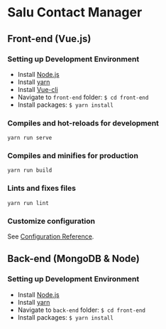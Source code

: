 # Salu Contact Manager

## Front-end (Vue.js)

### Setting up Development Environment

 * Install [Node.js](https://nodejs.org/en/download/)
 * Install [yarn](https://yarnpkg.com/lang/en/docs/install/)
 * Install [Vue-cli](https://cli.vuejs.org/)
 * Navigate to `front-end` folder: `$ cd front-end`
 * Install packages: `$ yarn install`

### Compiles and hot-reloads for development
```
yarn run serve
```

### Compiles and minifies for production
```
yarn run build
```

### Lints and fixes files
```
yarn run lint
```

### Customize configuration
See [Configuration Reference](https://cli.vuejs.org/config/).

## Back-end (MongoDB & Node)

### Setting up Development Environment

 * Install [Node.js](https://nodejs.org/en/download/)
 * Install [yarn](https://yarnpkg.com/lang/en/docs/install/)
 * Navigate to `back-end` folder: `$ cd front-end`
 * Install packages: `$ yarn install`
